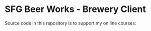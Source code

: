 # SFG Beer Works - Brewery Client

Source code in this repository is to support my on line courses:
